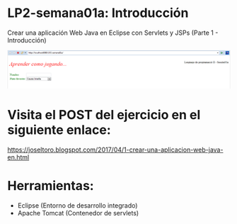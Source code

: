 # LP2-semana01a: Introducción
Crear una aplicación Web Java en Eclipse con Servlets y JSPs (Parte 1 - Introducción)

![](https://raw.githubusercontent.com/ctec105/LP2-semana01a/master/image.png)

# Visita el POST del ejercicio en el siguiente enlace:
https://joseltoro.blogspot.com/2017/04/1-crear-una-aplicacion-web-java-en.html

# Herramientas:
- Eclipse (Entorno de desarrollo integrado)
- Apache Tomcat (Contenedor de servlets)